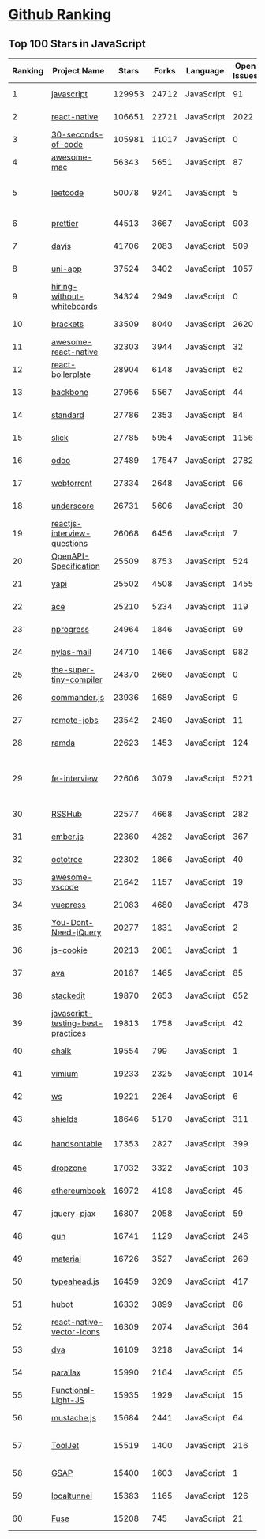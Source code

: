 [Github Ranking](../README.md)
==========

## Top 100 Stars in JavaScript

| Ranking | Project Name | Stars | Forks | Language | Open Issues | Description | Last Commit |
| ------- | ------------ | ----- | ----- | -------- | ----------- | ----------- | ----------- |
| 1 | [javascript](https://github.com/airbnb/javascript) | 129953 | 24712 | JavaScript | 91 | JavaScript Style Guide | 2022-12-16T22:58:44Z |
| 2 | [react-native](https://github.com/facebook/react-native) | 106651 | 22721 | JavaScript | 2022 | A framework for building native applications using React | 2022-12-26T21:36:06Z |
| 3 | [30-seconds-of-code](https://github.com/30-seconds/30-seconds-of-code) | 105981 | 11017 | JavaScript | 0 | Short JavaScript code snippets for all your development needs | 2022-12-04T20:20:56Z |
| 4 | [awesome-mac](https://github.com/jaywcjlove/awesome-mac) | 56343 | 5651 | JavaScript | 87 |  Now we have become very big, Different from the original idea. Collect premium software in various categories. | 2022-12-26T05:16:59Z |
| 5 | [leetcode](https://github.com/azl397985856/leetcode) | 50078 | 9241 | JavaScript | 5 | 推荐刷题网站：https://www.lintcode.com/?utm_source=tf-github-lucifer2022  LeetCode Solutions: A Record of My Problem Solving Journey.( leetcode题解，记录自己的leetcode解题之路。) | 2022-11-14T03:55:30Z |
| 6 | [prettier](https://github.com/prettier/prettier) | 44513 | 3667 | JavaScript | 903 | Prettier is an opinionated code formatter. | 2022-12-26T11:03:46Z |
| 7 | [dayjs](https://github.com/iamkun/dayjs) | 41706 | 2083 | JavaScript | 509 | ⏰ Day.js 2kB immutable date-time library alternative to Moment.js with the same modern API | 2022-12-24T14:19:06Z |
| 8 | [uni-app](https://github.com/dcloudio/uni-app) | 37524 | 3402 | JavaScript | 1057 | A cross-platform framework using Vue.js | 2022-12-26T08:19:31Z |
| 9 | [hiring-without-whiteboards](https://github.com/poteto/hiring-without-whiteboards) | 34324 | 2949 | JavaScript | 0 | ⭐️  Companies that don't have a broken hiring process | 2022-12-20T22:23:44Z |
| 10 | [brackets](https://github.com/adobe/brackets) | 33509 | 8040 | JavaScript | 2620 | An open source code editor for the web, written in JavaScript, HTML and CSS. | 2022-06-12T08:19:24Z |
| 11 | [awesome-react-native](https://github.com/jondot/awesome-react-native) | 32303 | 3944 | JavaScript | 32 | Awesome React Native components, news, tools, and learning material! | 2022-12-19T19:12:47Z |
| 12 | [react-boilerplate](https://github.com/react-boilerplate/react-boilerplate) | 28904 | 6148 | JavaScript | 62 | :fire: A highly scalable, offline-first foundation with the best developer experience and a focus on performance and best practices. | 2022-12-12T15:53:39Z |
| 13 | [backbone](https://github.com/jashkenas/backbone) | 27956 | 5567 | JavaScript | 44 | Give your JS App some Backbone with Models, Views, Collections, and Events | 2022-12-25T01:45:54Z |
| 14 | [standard](https://github.com/standard/standard) | 27786 | 2353 | JavaScript | 84 | 🌟 JavaScript Style Guide, with linter & automatic code fixer | 2022-12-19T12:01:31Z |
| 15 | [slick](https://github.com/kenwheeler/slick) | 27785 | 5954 | JavaScript | 1156 | the last carousel you'll ever need | 2022-11-16T14:54:08Z |
| 16 | [odoo](https://github.com/odoo/odoo) | 27489 | 17547 | JavaScript | 2782 | Odoo. Open Source Apps To Grow Your Business. | 2022-12-26T23:55:56Z |
| 17 | [webtorrent](https://github.com/webtorrent/webtorrent) | 27334 | 2648 | JavaScript | 96 | ⚡️ Streaming torrent client for the web | 2022-12-21T21:54:37Z |
| 18 | [underscore](https://github.com/jashkenas/underscore) | 26731 | 5606 | JavaScript | 30 | JavaScript's utility _ belt | 2022-11-29T17:19:56Z |
| 19 | [reactjs-interview-questions](https://github.com/sudheerj/reactjs-interview-questions) | 26068 | 6456 | JavaScript | 7 | List of top 500 ReactJS Interview Questions & Answers....Coding exercise questions are coming soon!! | 2022-12-26T04:34:16Z |
| 20 | [OpenAPI-Specification](https://github.com/OAI/OpenAPI-Specification) | 25509 | 8753 | JavaScript | 524 | The OpenAPI Specification Repository | 2022-12-26T21:08:59Z |
| 21 | [yapi](https://github.com/YMFE/yapi) | 25502 | 4508 | JavaScript | 1455 | YApi 是一个可本地部署的、打通前后端及QA的、可视化的接口管理平台 | 2022-12-22T04:56:38Z |
| 22 | [ace](https://github.com/ajaxorg/ace) | 25210 | 5234 | JavaScript | 119 | Ace (Ajax.org Cloud9 Editor) | 2022-12-19T11:47:49Z |
| 23 | [nprogress](https://github.com/rstacruz/nprogress) | 24964 | 1846 | JavaScript | 99 | For slim progress bars like on YouTube, Medium, etc | 2022-06-04T00:38:39Z |
| 24 | [nylas-mail](https://github.com/nylas/nylas-mail) | 24710 | 1466 | JavaScript | 982 | :love_letter: An extensible desktop mail app built on the modern web.  Forks welcome! | 2022-11-24T08:20:57Z |
| 25 | [the-super-tiny-compiler](https://github.com/jamiebuilds/the-super-tiny-compiler) | 24370 | 2660 | JavaScript | 0 | :snowman: Possibly the smallest compiler ever | 2022-12-03T06:33:56Z |
| 26 | [commander.js](https://github.com/tj/commander.js) | 23936 | 1689 | JavaScript | 9 | node.js command-line interfaces made easy | 2022-12-26T21:25:54Z |
| 27 | [remote-jobs](https://github.com/remoteintech/remote-jobs) | 23542 | 2490 | JavaScript | 11 | A list of semi to fully remote-friendly companies (jobs) in tech. | 2022-12-20T04:12:58Z |
| 28 | [ramda](https://github.com/ramda/ramda) | 22623 | 1453 | JavaScript | 124 | :ram: Practical functional Javascript | 2022-11-23T03:38:10Z |
| 29 | [fe-interview](https://github.com/haizlin/fe-interview) | 22606 | 3079 | JavaScript | 5221 | 前端面试每日 3+1，以面试题来驱动学习，提倡每日学习与思考，每天进步一点！每天早上5点纯手工发布面试题（死磕自己，愉悦大家），6000+道前端面试题全面覆盖，HTML/CSS/JavaScript/Vue/React/Nodejs/TypeScript/ECMAScritpt/Webpack/Jquery/小程序/软技能…… | 2022-12-26T20:49:13Z |
| 30 | [RSSHub](https://github.com/DIYgod/RSSHub) | 22577 | 4668 | JavaScript | 282 | 🍰 Everything is RSSible | 2022-12-27T03:01:50Z |
| 31 | [ember.js](https://github.com/emberjs/ember.js) | 22360 | 4282 | JavaScript | 367 | Ember.js - A JavaScript framework for creating ambitious web applications | 2022-12-26T07:16:14Z |
| 32 | [octotree](https://github.com/ovity/octotree) | 22302 | 1866 | JavaScript | 40 | GitHub on steroids | 2022-10-10T21:16:31Z |
| 33 | [awesome-vscode](https://github.com/viatsko/awesome-vscode) | 21642 | 1157 | JavaScript | 19 | 🎨 A curated list of delightful VS Code packages and resources. | 2022-11-25T18:00:29Z |
| 34 | [vuepress](https://github.com/vuejs/vuepress) | 21083 | 4680 | JavaScript | 478 | 📝 Minimalistic Vue-powered static site generator | 2022-12-15T16:03:12Z |
| 35 | [You-Dont-Need-jQuery](https://github.com/camsong/You-Dont-Need-jQuery) | 20277 | 1831 | JavaScript | 2 | Examples of how to do query, style, dom, ajax, event etc like jQuery with plain javascript. | 2022-05-26T13:03:27Z |
| 36 | [js-cookie](https://github.com/js-cookie/js-cookie) | 20213 | 2081 | JavaScript | 1 | A simple, lightweight JavaScript API for handling browser cookies | 2022-10-27T06:43:34Z |
| 37 | [ava](https://github.com/avajs/ava) | 20187 | 1465 | JavaScript | 85 | Node.js test runner that lets you develop with confidence 🚀 | 2022-12-19T22:45:56Z |
| 38 | [stackedit](https://github.com/benweet/stackedit) | 19870 | 2653 | JavaScript | 652 | In-browser Markdown editor | 2022-10-30T13:14:18Z |
| 39 | [javascript-testing-best-practices](https://github.com/goldbergyoni/javascript-testing-best-practices) | 19813 | 1758 | JavaScript | 42 | 📗🌐 🚢 Comprehensive and exhaustive JavaScript & Node.js testing best practices (December 2022) | 2022-12-19T17:35:00Z |
| 40 | [chalk](https://github.com/chalk/chalk) | 19554 | 799 | JavaScript | 1 | 🖍 Terminal string styling done right | 2022-12-08T18:46:28Z |
| 41 | [vimium](https://github.com/philc/vimium) | 19233 | 2325 | JavaScript | 1014 | The hacker's browser. | 2022-12-20T00:05:35Z |
| 42 | [ws](https://github.com/websockets/ws) | 19221 | 2264 | JavaScript | 6 | Simple to use, blazing fast and thoroughly tested WebSocket client and server for Node.js | 2022-12-20T20:41:56Z |
| 43 | [shields](https://github.com/badges/shields) | 18646 | 5170 | JavaScript | 311 | Concise, consistent, and legible badges in SVG and raster format | 2022-12-26T20:17:40Z |
| 44 | [handsontable](https://github.com/handsontable/handsontable) | 17353 | 2827 | JavaScript | 399 | JavaScript data grid with a spreadsheet look & feel. Works with React, Angular, and Vue. Supported by the Handsontable team ⚡ | 2022-12-23T15:18:03Z |
| 45 | [dropzone](https://github.com/dropzone/dropzone) | 17032 | 3322 | JavaScript | 103 | Dropzone is an easy to use drag'n'drop library. It supports image previews and shows nice progress bars. | 2022-07-28T11:48:57Z |
| 46 | [ethereumbook](https://github.com/ethereumbook/ethereumbook) | 16972 | 4198 | JavaScript | 45 | Mastering Ethereum, by Andreas M. Antonopoulos, Gavin Wood | 2022-12-23T04:27:10Z |
| 47 | [jquery-pjax](https://github.com/defunkt/jquery-pjax) | 16807 | 2058 | JavaScript | 59 | pushState + ajax = pjax | 2022-11-30T22:59:46Z |
| 48 | [gun](https://github.com/amark/gun) | 16741 | 1129 | JavaScript | 246 | An open source cybersecurity protocol for syncing decentralized graph data. | 2022-12-23T09:20:12Z |
| 49 | [material](https://github.com/angular/material) | 16726 | 3527 | JavaScript | 269 | Material design for AngularJS | 2022-05-10T15:28:48Z |
| 50 | [typeahead.js](https://github.com/twitter/typeahead.js) | 16459 | 3269 | JavaScript | 417 | typeahead.js is a fast and fully-featured autocomplete library | 2022-12-03T23:59:45Z |
| 51 | [hubot](https://github.com/hubotio/hubot) | 16332 | 3899 | JavaScript | 86 | A customizable life embetterment robot. | 2022-12-17T15:38:25Z |
| 52 | [react-native-vector-icons](https://github.com/oblador/react-native-vector-icons) | 16309 | 2074 | JavaScript | 364 | Customizable Icons for React Native with support for image source and full styling. | 2022-12-22T18:58:47Z |
| 53 | [dva](https://github.com/dvajs/dva) | 16109 | 3218 | JavaScript | 14 | 🌱 React and redux based, lightweight and elm-style framework. (Inspired by elm and choo) | 2022-12-10T09:21:05Z |
| 54 | [parallax](https://github.com/wagerfield/parallax) | 15990 | 2164 | JavaScript | 65 | Parallax Engine that reacts to the orientation of a smart device | 2022-09-14T05:58:37Z |
| 55 | [Functional-Light-JS](https://github.com/getify/Functional-Light-JS) | 15935 | 1929 | JavaScript | 15 | Pragmatic, balanced FP in JavaScript. @FLJSBook on twitter. | 2022-07-27T13:09:56Z |
| 56 | [mustache.js](https://github.com/janl/mustache.js) | 15684 | 2441 | JavaScript | 64 | Minimal templating with {{mustaches}} in JavaScript | 2022-07-09T17:59:11Z |
| 57 | [ToolJet](https://github.com/ToolJet/ToolJet) | 15519 | 1400 | JavaScript | 216 | Extensible low-code framework for building business applications. Connect to databases, cloud storages, GraphQL, API endpoints, Airtable, etc and build apps using drag and drop application builder. Built using JavaScript/TypeScript. 🚀 | 2022-12-26T21:31:23Z |
| 58 | [GSAP](https://github.com/greensock/GSAP) | 15400 | 1603 | JavaScript | 1 | GreenSock's GSAP JavaScript animation library (including Draggable). | 2022-12-22T05:35:19Z |
| 59 | [localtunnel](https://github.com/localtunnel/localtunnel) | 15383 | 1165 | JavaScript | 126 | expose yourself | 2022-09-08T10:06:03Z |
| 60 | [Fuse](https://github.com/krisk/Fuse) | 15208 | 745 | JavaScript | 21 | Lightweight fuzzy-search, in JavaScript | 2022-12-14T21:03:35Z |

